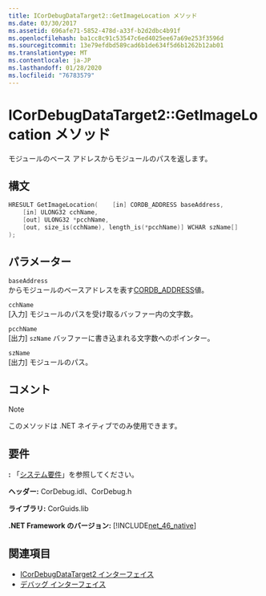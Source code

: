 ```yaml
---
title: ICorDebugDataTarget2::GetImageLocation メソッド
ms.date: 03/30/2017
ms.assetid: 696afe71-5852-478d-a33f-b2d2dbc4b91f
ms.openlocfilehash: ba1cc8c91c53547c6ed4025ee67a69e253f3596d
ms.sourcegitcommit: 13e79efdbd589cad6b1de634f5d6b1262b12ab01
ms.translationtype: MT
ms.contentlocale: ja-JP
ms.lasthandoff: 01/28/2020
ms.locfileid: "76783579"
---
```

# <a name="icordebugdatatarget2getimagelocation-method"></a>ICorDebugDataTarget2::GetImageLocation メソッド
モジュールのベース アドレスからモジュールのパスを返します。  
  
## <a name="syntax"></a>構文  
  
```cpp  
HRESULT GetImageLocation(    [in] CORDB_ADDRESS baseAddress,  
    [in] ULONG32 cchName,  
    [out] ULONG32 *pcchName,  
    [out, size_is(cchName), length_is(*pcchName)] WCHAR szName[]  
);  
```  
  
## <a name="parameters"></a>パラメーター  
 `baseAddress`  
 からモジュールのベースアドレスを表す[CORDB_ADDRESS](../../../../docs/framework/unmanaged-api/common-data-types-unmanaged-api-reference.md)値。  
  
 `cchName`  
 [入力] モジュールのパスを受け取るバッファー内の文字数。  
  
 `pcchName`  
 [出力] `szName` バッファーに書き込まれる文字数へのポインター。  
  
 `szName`  
 [出力] モジュールのパス。  
  
## <a name="remarks"></a>コメント  
  
> [!NOTE]
> このメソッドは .NET ネイティブでのみ使用できます。  
  
## <a name="requirements"></a>要件  
 **:** 「[システム要件](../../../../docs/framework/get-started/system-requirements.md)」を参照してください。  
  
 **ヘッダー:** CorDebug.idl、CorDebug.h  
  
 **ライブラリ:** CorGuids.lib  
  
 **.NET Framework のバージョン:** [!INCLUDE[net_46_native](../../../../includes/net-46-native-md.md)]  
  
## <a name="see-also"></a>関連項目

- [ICorDebugDataTarget2 インターフェイス](icordebugdatatarget2-interface.md)
- [デバッグ インターフェイス](debugging-interfaces.md)
